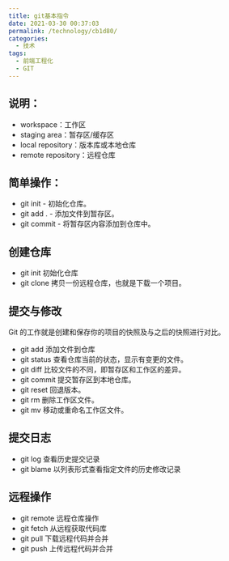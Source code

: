 ```yaml
---
title: git基本指令
date: 2021-03-30 00:37:03
permalink: /technology/cb1d80/
categories:
  - 技术
tags:
  - 前端工程化
  - GIT
---
```

## 说明：
- workspace：工作区
- staging area：暂存区/缓存区
- local repository：版本库或本地仓库
- remote repository：远程仓库
## 简单操作：
- git init - 初始化仓库。
- git add . - 添加文件到暂存区。
- git commit - 将暂存区内容添加到仓库中。

## 创建仓库
- git init	初始化仓库
- git clone	拷贝一份远程仓库，也就是下载一个项目。

## 提交与修改
Git 的工作就是创建和保存你的项目的快照及与之后的快照进行对比。
- git add	添加文件到仓库
- git status	查看仓库当前的状态，显示有变更的文件。
- git diff	比较文件的不同，即暂存区和工作区的差异。
- git commit	提交暂存区到本地仓库。
- git reset	回退版本。
- git rm	删除工作区文件。
- git mv	移动或重命名工作区文件。

## 提交日志
- git log	查看历史提交记录
- git blame <file>	以列表形式查看指定文件的历史修改记录

## 远程操作
- git remote	远程仓库操作
- git fetch	从远程获取代码库
- git pull	下载远程代码并合并
- git push	上传远程代码并合并